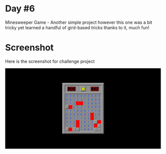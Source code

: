 # Day #6

Minesweeper Game - Another simple project however this one was a bit tricky yet learned a handful of gird-based tricks thanks to it, much fun!

# Screenshot
Here is the screenshot for challenge project

![project](image.png)